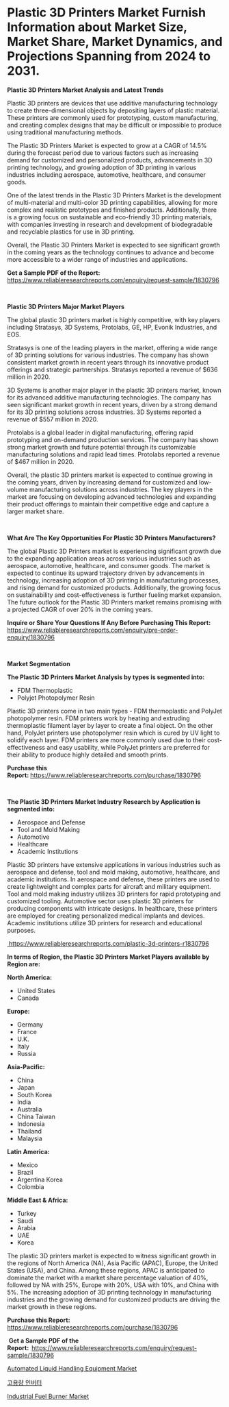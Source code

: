 <p><h1>Plastic 3D Printers Market Furnish Information about Market Size, Market Share, Market Dynamics, and Projections Spanning from 2024 to 2031.</h1></p><p><strong>Plastic 3D Printers Market Analysis and Latest Trends</strong></p>
<p><p>Plastic 3D printers are devices that use additive manufacturing technology to create three-dimensional objects by depositing layers of plastic material. These printers are commonly used for prototyping, custom manufacturing, and creating complex designs that may be difficult or impossible to produce using traditional manufacturing methods.</p><p>The Plastic 3D Printers Market is expected to grow at a CAGR of 14.5% during the forecast period due to various factors such as increasing demand for customized and personalized products, advancements in 3D printing technology, and growing adoption of 3D printing in various industries including aerospace, automotive, healthcare, and consumer goods. </p><p>One of the latest trends in the Plastic 3D Printers Market is the development of multi-material and multi-color 3D printing capabilities, allowing for more complex and realistic prototypes and finished products. Additionally, there is a growing focus on sustainable and eco-friendly 3D printing materials, with companies investing in research and development of biodegradable and recyclable plastics for use in 3D printing.</p><p>Overall, the Plastic 3D Printers Market is expected to see significant growth in the coming years as the technology continues to advance and become more accessible to a wider range of industries and applications.</p></p>
<p><strong>Get a Sample PDF of the Report:&nbsp;</strong> <a href="https://www.reliableresearchreports.com/enquiry/request-sample/1830796">https://www.reliableresearchreports.com/enquiry/request-sample/1830796</a></p>
<p>&nbsp;</p>
<p><strong>Plastic 3D Printers Major Market Players</strong></p>
<p><p>The global plastic 3D printers market is highly competitive, with key players including Stratasys, 3D Systems, Protolabs, GE, HP, Evonik Industries, and EOS. </p><p>Stratasys is one of the leading players in the market, offering a wide range of 3D printing solutions for various industries. The company has shown consistent market growth in recent years through its innovative product offerings and strategic partnerships. Stratasys reported a revenue of $636 million in 2020.</p><p>3D Systems is another major player in the plastic 3D printers market, known for its advanced additive manufacturing technologies. The company has seen significant market growth in recent years, driven by a strong demand for its 3D printing solutions across industries. 3D Systems reported a revenue of $557 million in 2020.</p><p>Protolabs is a global leader in digital manufacturing, offering rapid prototyping and on-demand production services. The company has shown strong market growth and future potential through its customizable manufacturing solutions and rapid lead times. Protolabs reported a revenue of $467 million in 2020.</p><p>Overall, the plastic 3D printers market is expected to continue growing in the coming years, driven by increasing demand for customized and low-volume manufacturing solutions across industries. The key players in the market are focusing on developing advanced technologies and expanding their product offerings to maintain their competitive edge and capture a larger market share.</p></p>
<p>&nbsp;</p>
<p><strong>What Are The Key Opportunities For Plastic 3D Printers Manufacturers?</strong></p>
<p><p>The global Plastic 3D Printers market is experiencing significant growth due to the expanding application areas across various industries such as aerospace, automotive, healthcare, and consumer goods. The market is expected to continue its upward trajectory driven by advancements in technology, increasing adoption of 3D printing in manufacturing processes, and rising demand for customized products. Additionally, the growing focus on sustainability and cost-effectiveness is further fueling market expansion. The future outlook for the Plastic 3D Printers market remains promising with a projected CAGR of over 20% in the coming years.</p></p>
<p><strong>Inquire or Share Your Questions If Any Before Purchasing This Report:</strong> <a href="https://www.reliableresearchreports.com/enquiry/pre-order-enquiry/1830796">https://www.reliableresearchreports.com/enquiry/pre-order-enquiry/1830796</a></p>
<p>&nbsp;</p>
<p><strong>Market Segmentation</strong></p>
<p><strong>The Plastic 3D Printers Market Analysis by types is segmented into:</strong></p>
<p><ul><li>FDM Thermoplastic</li><li>Polyjet Photopolymer Resin</li></ul></p>
<p><p>Plastic 3D printers come in two main types - FDM thermoplastic and PolyJet photopolymer resin. FDM printers work by heating and extruding thermoplastic filament layer by layer to create a final object. On the other hand, PolyJet printers use photopolymer resin which is cured by UV light to solidify each layer. FDM printers are more commonly used due to their cost-effectiveness and easy usability, while PolyJet printers are preferred for their ability to produce highly detailed and smooth prints.</p></p>
<p><strong>Purchase this Report:&nbsp;</strong><a href="https://www.reliableresearchreports.com/purchase/1830796">https://www.reliableresearchreports.com/purchase/1830796</a></p>
<p>&nbsp;</p>
<p><strong>The Plastic 3D Printers Market Industry Research by Application is segmented into:</strong></p>
<p><ul><li>Aerospace and Defense</li><li>Tool and Mold Making</li><li>Automotive</li><li>Healthcare</li><li>Academic Institutions</li></ul></p>
<p><p>Plastic 3D printers have extensive applications in various industries such as aerospace and defense, tool and mold making, automotive, healthcare, and academic institutions. In aerospace and defense, these printers are used to create lightweight and complex parts for aircraft and military equipment. Tool and mold making industry utilizes 3D printers for rapid prototyping and customized tooling. Automotive sector uses plastic 3D printers for producing components with intricate designs. In healthcare, these printers are employed for creating personalized medical implants and devices. Academic institutions utilize 3D printers for research and educational purposes.</p></p>
<p><a href="https://www.reliableresearchreports.com/plastic-3d-printers-r1830796">&nbsp;https://www.reliableresearchreports.com/plastic-3d-printers-r1830796</a></p>
<p><strong>In terms of Region, the Plastic 3D Printers Market Players available by Region are:</strong></p>
<p>
    <p> <strong> North America: </strong>
        <ul>
            <li>United States</li>
            <li>Canada</li>
        </ul>
        </p> 
    <p> <strong> Europe: </strong>
        <ul>
            <li>Germany</li>
            <li>France</li>
            <li>U.K.</li>
            <li>Italy</li>
            <li>Russia</li>
        </ul>
        </p> 
    <p> <strong> Asia-Pacific: </strong>
        <ul>
            <li>China</li>
            <li>Japan</li>
            <li>South Korea</li>
            <li>India</li>
            <li>Australia</li>
            <li>China Taiwan</li>
            <li>Indonesia</li>
            <li>Thailand</li>
            <li>Malaysia</li>
        </ul>
        </p> 
    <p> <strong> Latin America: </strong>
        <ul>
            <li>Mexico</li>
            <li>Brazil</li>
            <li>Argentina Korea</li>
            <li>Colombia</li>
        </ul>
        </p> 
    <p> <strong> Middle East & Africa: </strong>
        <ul>
            <li>Turkey</li>
            <li>Saudi</li>
            <li>Arabia</li>
            <li>UAE</li>
            <li>Korea</li>
        </ul>
    </p>
    </p>
<p><p>The plastic 3D printers market is expected to witness significant growth in the regions of North America (NA), Asia Pacific (APAC), Europe, the United States (USA), and China. Among these regions, APAC is anticipated to dominate the market with a market share percentage valuation of 40%, followed by NA with 25%, Europe with 20%, USA with 10%, and China with 5%. The increasing adoption of 3D printing technology in manufacturing industries and the growing demand for customized products are driving the market growth in these regions.</p></p>
<p><strong>Purchase this Report: </strong><a href="https://www.reliableresearchreports.com/purchase/1830796">https://www.reliableresearchreports.com/purchase/1830796</a></p>
<p>&nbsp;<strong>Get a Sample PDF of the Report:&nbsp;&nbsp;</strong><a href="https://www.reliableresearchreports.com/enquiry/request-sample/1830796">https://www.reliableresearchreports.com/enquiry/request-sample/1830796</a></p>
<p><strong></strong></p>
<p><p><a href="https://github.com/WillieWoodard/Market-Research-Report-List-4/blob/main/automated-liquid-handling-equipment-market.md">Automated Liquid Handling Equipment Market</a></p><p><a href="https://github.com/plelbej847484502/Market-Research-Report-List-1/blob/main/143824628527.md">고용량 인버터</a></p><p><a href="https://skillful-vermicelli-b89.notion.site/Industrial-Fuel-Burner-Market-The-Key-To-Successful-Business-Strategy-Forecast-Till-2031-95f4c7a541be40808c1c55456a7fb032">Industrial Fuel Burner Market</a></p></p>